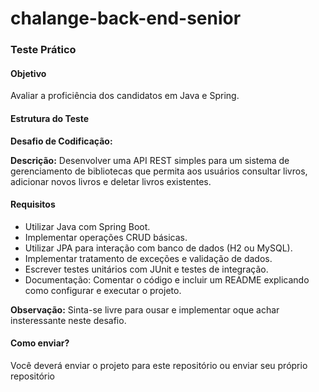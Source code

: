 # chalange-back-end-senior
### Teste Prático ### 

#### Objetivo #### 

Avaliar a proficiência dos candidatos em Java e Spring.

#### Estrutura do Teste ####

**Desafio de Codificação:**

**Descrição:** Desenvolver uma API REST simples para um sistema de gerenciamento de bibliotecas que permita aos usuários consultar livros, adicionar novos livros e deletar livros existentes.

#### Requisitos ####

* Utilizar Java com Spring Boot.
* Implementar operações CRUD básicas.
* Utilizar JPA para interação com banco de dados (H2 ou MySQL).
* Implementar tratamento de exceções e validação de dados.
* Escrever testes unitários com JUnit e testes de integração.
* Documentação: Comentar o código e incluir um README explicando como configurar e executar o projeto.

**Observação:** Sinta-se livre para ousar e implementar oque achar insteressante neste desafio.

#### Como enviar? ####

Você deverá enviar o projeto para este repositório ou enviar seu próprio repositório
